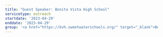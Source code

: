 ```yaml
---
title: "Guest Speaker: Bonita Vista High School"
servicetype: outreach
startdate: '2023-04-29'
enddate: '2023-04-29'
group: '<a href="https://bvh.sweetwaterschools.org/" target="_blank">Bonita Vista High School</a>'
---
```


